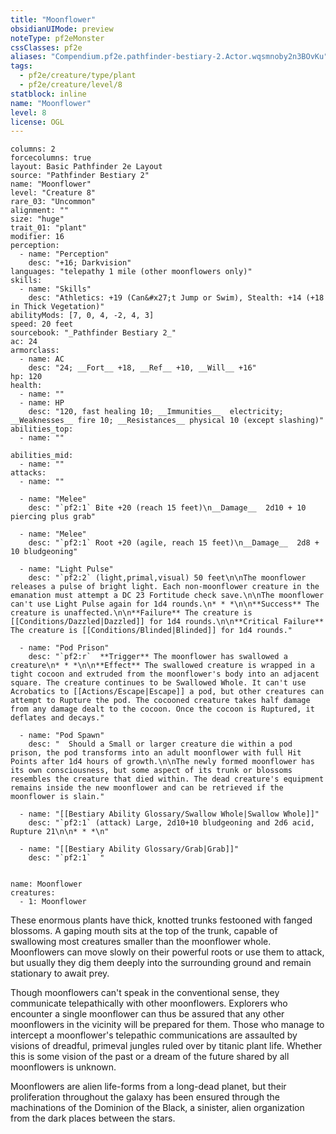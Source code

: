 ```yaml
---
title: "Moonflower"
obsidianUIMode: preview
noteType: pf2eMonster
cssClasses: pf2e
aliases: "Compendium.pf2e.pathfinder-bestiary-2.Actor.wqsmnoby2n3BOvKu" 
tags:
  - pf2e/creature/type/plant
  - pf2e/creature/level/8
statblock: inline
name: "Moonflower"
level: 8
license: OGL
---
```


```statblock
columns: 2
forcecolumns: true
layout: Basic Pathfinder 2e Layout
source: "Pathfinder Bestiary 2"
name: "Moonflower"
level: "Creature 8"
rare_03: "Uncommon"
alignment: ""
size: "huge"
trait_01: "plant"
modifier: 16
perception:
  - name: "Perception"
    desc: "+16; Darkvision"
languages: "telepathy 1 mile (other moonflowers only)"
skills:
  - name: "Skills"
    desc: "Athletics: +19 (Can&#x27;t Jump or Swim), Stealth: +14 (+18 in Thick Vegetation)"
abilityMods: [7, 0, 4, -2, 4, 3]
speed: 20 feet
sourcebook: "_Pathfinder Bestiary 2_"
ac: 24
armorclass:
  - name: AC
    desc: "24; __Fort__ +18, __Ref__ +10, __Will__ +16"
hp: 120
health:
  - name: ""
  - name: HP
    desc: "120, fast healing 10; __Immunities__  electricity; __Weaknesses__ fire 10; __Resistances__ physical 10 (except slashing)"
abilities_top:
  - name: ""

abilities_mid:
  - name: ""
attacks:
  - name: ""

  - name: "Melee"
    desc: "`pf2:1` Bite +20 (reach 15 feet)\n__Damage__  2d10 + 10 piercing plus grab"

  - name: "Melee"
    desc: "`pf2:1` Root +20 (agile, reach 15 feet)\n__Damage__  2d8 + 10 bludgeoning"

  - name: "Light Pulse"
    desc: "`pf2:2` (light,primal,visual) 50 feet\n\nThe moonflower releases a pulse of bright light. Each non-moonflower creature in the emanation must attempt a DC 23 Fortitude check save.\n\nThe moonflower can't use Light Pulse again for 1d4 rounds.\n* * *\n\n**Success** The creature is unaffected.\n\n**Failure** The creature is [[Conditions/Dazzled|Dazzled]] for 1d4 rounds.\n\n**Critical Failure** The creature is [[Conditions/Blinded|Blinded]] for 1d4 rounds."

  - name: "Pod Prison"
    desc: "`pf2:r`  **Trigger** The moonflower has swallowed a creature\n* * *\n\n**Effect** The swallowed creature is wrapped in a tight cocoon and extruded from the moonflower's body into an adjacent square. The creature continues to be Swallowed Whole. It can't use Acrobatics to [[Actions/Escape|Escape]] a pod, but other creatures can attempt to Rupture the pod. The cocooned creature takes half damage from any damage dealt to the cocoon. Once the cocoon is Ruptured, it deflates and decays."

  - name: "Pod Spawn"
    desc: "  Should a Small or larger creature die within a pod prison, the pod transforms into an adult moonflower with full Hit Points after 1d4 hours of growth.\n\nThe newly formed moonflower has its own consciousness, but some aspect of its trunk or blossoms resembles the creature that died within. The dead creature's equipment remains inside the new moonflower and can be retrieved if the moonflower is slain."

  - name: "[[Bestiary Ability Glossary/Swallow Whole|Swallow Whole]]"
    desc: "`pf2:1` (attack) Large, 2d10+10 bludgeoning and 2d6 acid, Rupture 21\n\n* * *\n"

  - name: "[[Bestiary Ability Glossary/Grab|Grab]]"
    desc: "`pf2:1`  "
 
```

```encounter-table
name: Moonflower
creatures:
  - 1: Moonflower
```



These enormous plants have thick, knotted trunks festooned with fanged blossoms. A gaping mouth sits at the top of the trunk, capable of swallowing most creatures smaller than the moonflower whole. Moonflowers can move slowly on their powerful roots or use them to attack, but usually they dig them deeply into the surrounding ground and remain stationary to await prey.

Though moonflowers can't speak in the conventional sense, they communicate telepathically with other moonflowers. Explorers who encounter a single moonflower can thus be assured that any other moonflowers in the vicinity will be prepared for them. Those who manage to intercept a moonflower's telepathic communications are assaulted by visions of dreadful, primeval jungles ruled over by titanic plant life. Whether this is some vision of the past or a dream of the future shared by all moonflowers is unknown.

Moonflowers are alien life-forms from a long-dead planet, but their proliferation throughout the galaxy has been ensured through the machinations of the Dominion of the Black, a sinister, alien organization from the dark places between the stars.
